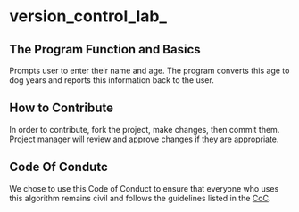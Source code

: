 # version_control_lab_

## The Program Function and Basics

Prompts user to enter their name and age. The program converts this age to dog years and reports this information back to the user.

## How to Contribute

In order to contribute, fork the project, make changes, then commit them. Project manager will review and approve changes if they are appropriate.

## Code Of Condutc

We chose to use this Code of Conduct to ensure that everyone who uses this algorithm remains civil and follows the guidelines listed in the [CoC](version_control_lab_/CODE_OF_CONDUCT). 
